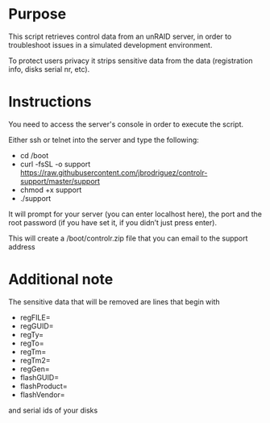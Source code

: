 # Purpose

This script retrieves control data from an unRAID server, in order to troubleshoot issues in a simulated development environment.

To protect users privacy it strips sensitive data from the data (registration info, disks serial nr, etc).

# Instructions

You need to access the server's console in order to execute the script.

Either ssh or telnet into the server and type the following:

- cd /boot
- curl -fsSL -o support https://raw.githubusercontent.com/jbrodriguez/controlr-support/master/support
- chmod +x support
- ./support

It will prompt for your server (you can enter localhost here), the port and the root password (if you have set it, if you didn’t just press enter).

This will create a /boot/controlr.zip file that you can email to the support address

# Additional note

The sensitive  data that will be removed are  lines that begin with

- regFILE=
- regGUID=
- regTy=
- regTo=
- regTm=
- regTm2=
- regGen=
- flashGUID=
- flashProduct=
- flashVendor=

and serial ids of your disks
